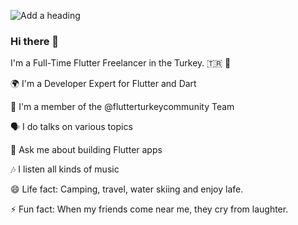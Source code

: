 ![Add a heading](https://user-images.githubusercontent.com/97596682/172245650-730370e8-bd96-42af-97e8-d3a79dd4e13c.png)

### Hi there 👋

I'm a Full-Time Flutter Freelancer in the Turkey. 🇹🇷 🧀

🌍 I'm a Developer Expert for Flutter and Dart

💙 I'm a member of the @flutterturkeycommunity Team

🗣 I do talks on various topics

💬 Ask me about building Flutter apps

🎶 I listen all kinds of music

😄 Life fact: Camping, travel, water skiing and enjoy lafe.

⚡ Fun fact: When my friends come near me, they cry from laughter.
